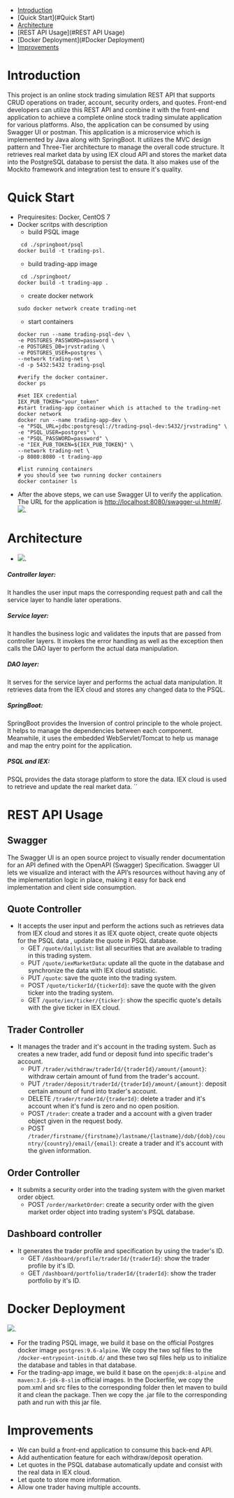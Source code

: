 * [Introduction](#Introduction)
* [Quick Start](#Quick Start)
* [Architecture](#Architecture)
* [REST API Usage](#REST API Usage)
* [Docker Deployment](#Docker Deployment)
* [Improvements](#Improvements)

# Introduction
This project is an online stock trading simulation REST API that supports CRUD operations on trader, account, security orders, and quotes. 
Front-end developers can utilize this REST API and combine it with the front-end application to achieve a complete online stock trading simulate application for various platforms.
 Also, the application can be consumed by using Swagger UI or postman. This application is a microservice which is implemented by Java along with SpringBoot.
  It utilizes the MVC design pattern and Three-Tier architecture to manage the overall code structure. 
  It retrieves real market data by using IEX cloud API and stores the market data into the PostgreSQL database to persist the data. 
  It also makes use of the Mockito framework and integration test to ensure it's quality.



# Quick Start
- Prequiresites: Docker, CentOS 7
- Docker scritps with description
	- build PSQL image
	```
	 cd ./springboot/psql
  docker build -t trading-psl.
	```
	- build trading-app image
	```
	 cd ./springboot/
  docker build -t trading-app .
	```
  - create docker network
  ```
  sudo docker network create trading-net
  ```
  - start containers
  ```
  docker run --name trading-psql-dev \
  -e POSTGRES_PASSWORD=password \
  -e POSTGRES_DB=jrvstrading \
  -e POSTGRES_USER=postgres \
  --network trading-net \
  -d -p 5432:5432 trading-psql
  
  #verify the docker container.
  docker ps
  
  #set IEX credential
  IEX_PUB_TOKEN="your_token"
  #start trading-app container which is attached to the trading-net docker network
  docker run --name trading-app-dev \
  -e "PSQL_URL=jdbc:postgresql://trading-psql-dev:5432/jrvstrading" \
  -e "PSQL_USER=postgres" \
  -e "PSQL_PASSWORD=password" \
  -e "IEX_PUB_TOKEN=${IEX_PUB_TOKEN}" \
  --network trading-net \
  -p 8080:8080 -t trading-app
  
  #list running containers
  # you should see two running docker containers
  docker container ls
  ```
- After the above steps, we can use Swagger UI to verify the application.
The URL for the application is [http://localhost:8080/swagger-ui.html#/](http://localhost:8080/swagger-ui.html#/.).
![](https://github.com/jarviscanada/jarvis_data_eng_SiqiYang/blob/develop/springboot/assets/SwaggerUI.png).

# Architecture
- ![](https://github.com/jarviscanada/jarvis_data_eng_SiqiYang/blob/develop/springboot/assets/structure.png).
##### Controller layer:
It handles the user input maps the corresponding request path and call the service layer to handle later operations.
##### Service layer:
It handles the business logic and validates the inputs that are passed from controller layers. It invokes the error handling as well as the exception then calls the DAO layer to perform the actual data manipulation.
##### DAO layer:
It serves for the service layer and performs the actual data manipulation. It retrieves data from the IEX cloud and stores any changed data to the PSQL.
##### SpringBoot:
SpringBoot provides the Inversion of control principle to the whole project. It helps to manage the dependencies between each component. Meanwhile, it uses the embedded WebServlet/Tomcat to help us manage and map the entry point for the application.
##### PSQL and IEX:
PSQL provides the data storage platform to store the data. IEX cloud is used to retrieve and update the real market data.
``

# REST API Usage
## Swagger
The Swagger UI is an open source project to visually render documentation for an API defined with the OpenAPI (Swagger) Specification. Swagger UI lets we visualize and interact with the API’s resources without having any of the implementation logic in place, making it easy for back end implementation and client side consumption.
## Quote Controller
- It accepts the user input and perform the actions such as retrieves data from IEX cloud and stores it as 
IEX quote object, create quote objects for the PSQL data , update the quote in PSQL database.
  - GET `/quote/dailyList`: list all securities that are available to trading in this trading system.
  - PUT `/quote/iexMarketData`: update all the quote in the database and synchronize the data with IEX cloud statistic.
  - PUT `/quote`: save the quote into the trading system.
  - POST `/quote/tickerId/{tickerId}`: save the quote with the given ticker into the trading system.
  - GET `/quote/iex/ticker/{ticker}`: show the specific quote's details with the give ticker in IEX cloud.
## Trader Controller
- It manages the trader and it's account in the trading system. Such as creates a new trader, add fund or deposit fund into specific trader's account.
  - PUT `/trader/withdraw/traderId/{traderId}/amount/{amount}`: withdraw certain amount of fund from the trader's account.
  - PUT `/trader/deposit/traderId/{traderId}/amount/{amount}`: deposit certain amount of fund into trader's account.
  - DELETE `/trader/traderId/{traderId}`: delete a trader and it's account when it's fund is zero and no open position.
  - POST `/trader`: create a trader and a account with a given trader object given in the request body.
  - POST `/trader/firstname/{firstname}/lastname/{lastname}/dob/{dob}/country/{country}/email/{email}`: create a trader and it's account with the given information.
## Order Controller
- It submits a security order into the trading system with the given market order object.
  - POST `/order/marketOrder`: create a security order with the given market order object into trading system's PSQL database.

## Dashboard controller
- It generates the trader profile and specification by using the trader's ID.
  - GET `/dashboard/profile/traderId/{traderId}`: show the trader profile by it's ID.
  - GET `/dashboard/portfolio/traderId/{traderId}`: show the trader portfolio by it's ID.

# Docker Deployment
![](https://github.com/jarviscanada/jarvis_data_eng_SiqiYang/blob/develop/springboot/assets/docker.png).
 - For the trading PSQL image, we build it base on the official Postgres docker image `postgres:9.6-alpine`.
  We copy the two sql files to the `/docker-entrypoint-initdb.d/` and these two sql files help us to initialize the database and tables in that database.
 - For the trading-app image, we build it base on the `openjdk:8-alpine` and `maven:3.6-jdk-8-slim` official images. In the Dockerfile, we copy the pom.xml and src files to the corresponding folder then let maven to 
 build it and clean the package. Then we copy the .jar file to the corresponding path and run with this jar file.

# Improvements
- We can build a front-end application to consume this back-end API.
- Add authentication feature for each withdraw/deposit operation.
- Let quotes in the PSQL database automatically update and consist with the real data in IEX cloud.
- Let quote to store more information.
- Allow one trader having multiple accounts.
